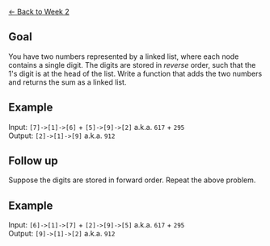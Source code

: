 [<- Back to Week 2](..)

## Goal ##

You have two numbers represented by a linked list, where each
node contains a single digit. The digits are stored in _reverse_
order, such that the 1's digit is at the head of the list. Write
a function that adds the two numbers and returns the sum as a
linked list.

## Example ##

Input: `[7]->[1]->[6]` + `[5]->[9]->[2]` a.k.a. `617` + `295`  
Output: `[2]->[1]->[9]` a.k.a. `912`  

## Follow up ##

Suppose the digits are stored in forward order. Repeat the above
problem.

## Example ##

Input: `[6]->[1]->[7]` + `[2]->[9]->[5]` a.k.a. `617` + `295`  
Output: `[9]->[1]->[2]` a.k.a. `912`
